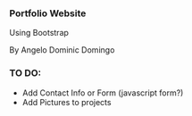 ### Portfolio Website

Using Bootstrap

By Angelo Dominic Domingo

### TO DO:
- Add Contact Info or Form (javascript form?)
- Add Pictures to projects

